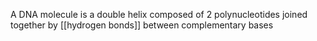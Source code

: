 
A DNA molecule is a double helix composed of 2 polynucleotides joined together by [[hydrogen bonds]] between complementary bases